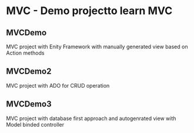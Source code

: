 # MVC - Demo projectto learn MVC
## MVCDemo 
MVC project with Enity Framework with manually generated view based on Action methods

## MVCDemo2
MVC project with ADO for CRUD operation

## MVCDemo3
MVC project with database first approach and autogenrated view with Model binded controller
